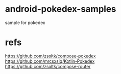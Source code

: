 # android-pokedex-samples
sample for pokedex




# refs
https://github.com/zsoltk/compose-pokedex<br>
https://github.com/mrcsxsiq/Kotlin-Pokedex<br>
https://github.com/zsoltk/compose-router<br>
